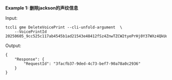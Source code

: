 **Example 1: 删除jackson的声纹信息**



Input: 

```
tccli gme DeleteVoicePrint --cli-unfold-argument  \
    --VoicePrintId 20250605_9cc525c117ab4545b1ad21543e48412fSz4ZnwTZCW2tyePrHj0Y37WXz4QkUoLvT9P_eRVqiw
```

Output: 
```
{
    "Response": {
        "RequestId": "3facfb37-9ded-4c73-bef7-90a78a0c2936"
    }
}
```

